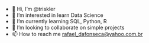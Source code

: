 - 👋 Hi, I’m @triskler
- 👀 I’m interested in learn Data Science
- 🌱 I’m currently learning SQL, Python, R
- 💞️ I’m looking to collaborate on simple projects
- 📫 How to reach me rafael_dafonseca@yahoo.com.br

<!---
triskler/triskler is a ✨ special ✨ repository because its `README.md` (this file) appears on your GitHub profile.
You can click the Preview link to take a look at your changes.
--->
